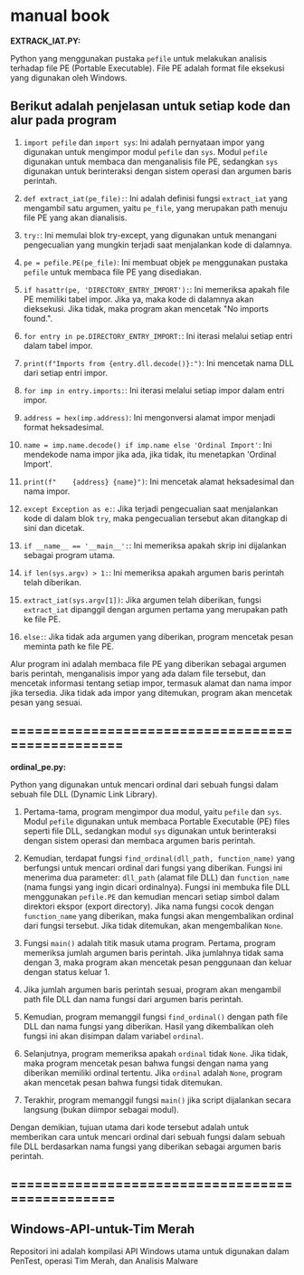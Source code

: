 # manual book

**EXTRACK_IAT.PY:**

Python yang menggunakan pustaka `pefile` untuk melakukan analisis terhadap file PE (Portable Executable).
 File PE adalah format file eksekusi yang digunakan oleh Windows.

## Berikut adalah penjelasan untuk setiap kode dan alur pada program

 1. `import pefile` dan `import sys`: Ini adalah pernyataan impor yang digunakan untuk mengimpor modul `pefile` dan `sys`. Modul `pefile` digunakan untuk membaca dan menganalisis file PE, sedangkan `sys` digunakan untuk berinteraksi dengan sistem operasi dan argumen baris perintah.

 2. `def extract_iat(pe_file):`: Ini adalah definisi fungsi `extract_iat` yang mengambil satu argumen, yaitu `pe_file`, yang merupakan path menuju file PE yang akan dianalisis.

 3. `try:`: Ini memulai blok try-except, yang digunakan untuk menangani pengecualian yang mungkin terjadi saat menjalankan kode di dalamnya.

 4. `pe = pefile.PE(pe_file)`: Ini membuat objek `pe` menggunakan pustaka `pefile` untuk membaca file PE yang disediakan.

 5. `if hasattr(pe, 'DIRECTORY_ENTRY_IMPORT'):`: Ini memeriksa apakah file PE memiliki tabel impor. Jika ya, maka kode di dalamnya akan dieksekusi. Jika tidak, maka program akan mencetak "No imports found.".

 6. `for entry in pe.DIRECTORY_ENTRY_IMPORT:`: Ini iterasi melalui setiap entri dalam tabel impor.

 7. `print(f"Imports from {entry.dll.decode()}:")`: Ini mencetak nama DLL dari setiap entri impor.

 8. `for imp in entry.imports:`: Ini iterasi melalui setiap impor dalam entri impor.

 9. `address = hex(imp.address)`: Ini mengonversi alamat impor menjadi format heksadesimal.

 10. `name = imp.name.decode() if imp.name else 'Ordinal Import'`: Ini mendekode nama impor jika ada, jika tidak, itu menetapkan 'Ordinal Import'.

 11. `print(f"    {address} {name}")`: Ini mencetak alamat heksadesimal dan nama impor.

 12. `except Exception as e:`: Jika terjadi pengecualian saat menjalankan kode di dalam blok `try`, maka pengecualian tersebut akan ditangkap di sini dan dicetak.

 13. `if __name__ == '__main__':`: Ini memeriksa apakah skrip ini dijalankan sebagai program utama.

 14. `if len(sys.argv) > 1:`: Ini memeriksa apakah argumen baris perintah telah diberikan.

 15. `extract_iat(sys.argv[1])`: Jika argumen telah diberikan, fungsi `extract_iat` dipanggil dengan argumen pertama yang merupakan path ke file PE.

 16. `else:`: Jika tidak ada argumen yang diberikan, program mencetak pesan meminta path ke file PE.

 Alur program ini adalah membaca file PE yang diberikan sebagai argumen baris perintah, menganalisis impor yang ada dalam file tersebut, dan mencetak informasi tentang setiap impor, termasuk alamat dan nama impor jika tersedia. Jika tidak ada impor yang ditemukan, program akan mencetak pesan yang sesuai.

## =================================================

**ordinal_pe.py:**

 Python yang digunakan untuk mencari ordinal dari sebuah fungsi dalam sebuah file DLL (Dynamic Link Library).

 1. Pertama-tama, program mengimpor dua modul, yaitu `pefile` dan `sys`. Modul `pefile` digunakan untuk membaca Portable Executable (PE) files seperti file DLL, sedangkan modul `sys` digunakan untuk berinteraksi dengan sistem operasi dan membaca argumen baris perintah.

 2. Kemudian, terdapat fungsi `find_ordinal(dll_path, function_name)` yang berfungsi untuk mencari ordinal dari fungsi yang diberikan. Fungsi ini menerima dua parameter: `dll_path` (alamat file DLL) dan `function_name` (nama fungsi yang ingin dicari ordinalnya). Fungsi ini membuka file DLL menggunakan `pefile.PE` dan kemudian mencari setiap simbol dalam direktori ekspor (export directory). Jika nama fungsi cocok dengan `function_name` yang diberikan, maka fungsi akan mengembalikan ordinal dari fungsi tersebut. Jika tidak ditemukan, akan mengembalikan `None`.

 3. Fungsi `main()` adalah titik masuk utama program. Pertama, program memeriksa jumlah argumen baris perintah. Jika jumlahnya tidak sama dengan 3, maka program akan mencetak pesan penggunaan dan keluar dengan status keluar 1.

 4. Jika jumlah argumen baris perintah sesuai, program akan mengambil path file DLL dan nama fungsi dari argumen baris perintah.

 5. Kemudian, program memanggil fungsi `find_ordinal()` dengan path file DLL dan nama fungsi yang diberikan. Hasil yang dikembalikan oleh fungsi ini akan disimpan dalam variabel `ordinal`.

 6. Selanjutnya, program memeriksa apakah `ordinal` tidak `None`. Jika tidak, maka program mencetak pesan bahwa fungsi dengan nama yang diberikan memiliki ordinal tertentu. Jika `ordinal` adalah `None`, program akan mencetak pesan bahwa fungsi tidak ditemukan.

 7. Terakhir, program memanggil fungsi `main()` jika script dijalankan secara langsung (bukan diimpor sebagai modul).

 Dengan demikian, tujuan utama dari kode tersebut adalah untuk memberikan cara untuk mencari ordinal dari sebuah fungsi dalam sebuah file DLL berdasarkan nama fungsi yang diberikan sebagai argumen baris perintah.

## ================================================

## Windows-API-untuk-Tim Merah

Repositori ini adalah kompilasi API Windows utama untuk digunakan dalam PenTest, operasi Tim Merah, dan Analisis Malware
